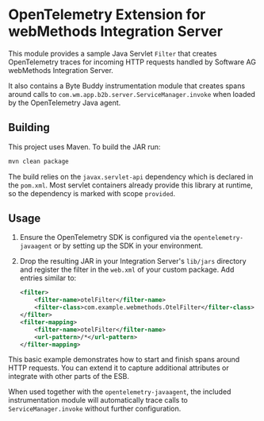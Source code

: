 # OpenTelemetry Extension for webMethods Integration Server

This module provides a sample Java Servlet `Filter` that creates OpenTelemetry
traces for incoming HTTP requests handled by Software AG webMethods Integration
Server.

It also contains a Byte Buddy instrumentation module that creates spans around
calls to `com.wm.app.b2b.server.ServiceManager.invoke` when loaded by the
OpenTelemetry Java agent.

## Building

This project uses Maven. To build the JAR run:

```sh
mvn clean package
```

The build relies on the `javax.servlet-api` dependency which is declared in the
`pom.xml`. Most servlet containers already provide this library at runtime, so
the dependency is marked with scope `provided`.

## Usage

1. Ensure the OpenTelemetry SDK is configured via the `opentelemetry-javaagent`
   or by setting up the SDK in your environment.
2. Drop the resulting JAR in your Integration Server's `lib/jars` directory
   and register the filter in the `web.xml` of your custom package. Add entries
   similar to:

   ```xml
   <filter>
       <filter-name>otelFilter</filter-name>
       <filter-class>com.example.webmethods.OtelFilter</filter-class>
   </filter>
   <filter-mapping>
       <filter-name>otelFilter</filter-name>
       <url-pattern>/*</url-pattern>
   </filter-mapping>
   ```

This basic example demonstrates how to start and finish spans around
HTTP requests. You can extend it to capture additional attributes
or integrate with other parts of the ESB.

When used together with the `opentelemetry-javaagent`, the included
instrumentation module will automatically trace calls to
`ServiceManager.invoke` without further configuration.
